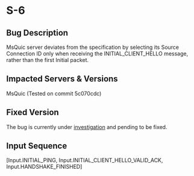 # S-6

## Bug Description
MsQuic server deviates from the specification by selecting its Source Connection ID only when receiving the INITIAL_CLIENT_HELLO message, rather than the first Initial packet.

## Impacted Servers & Versions
MsQuic (Tested on commit 5c070cdc)

## Fixed Version
The bug is currently under [investigation](https://github.com/microsoft/msquic/issues/3762) and pending to be fixed.

## Input Sequence
[Input.INITIAL_PING, Input.INITIAL_CLIENT_HELLO_VALID_ACK, Input.HANDSHAKE_FINISHED]
